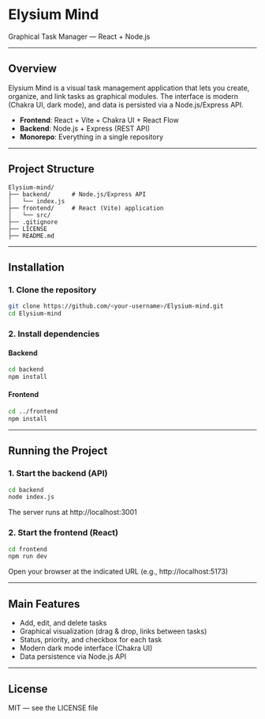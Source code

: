 # Elysium Mind

Graphical Task Manager — React + Node.js

---

## Overview

Elysium Mind is a visual task management application that lets you create, organize, and link tasks as graphical modules. The interface is modern (Chakra UI, dark mode), and data is persisted via a Node.js/Express API.

- **Frontend**: React + Vite + Chakra UI + React Flow
- **Backend**: Node.js + Express (REST API)
- **Monorepo**: Everything in a single repository

---

## Project Structure

```
Elysium-mind/
├── backend/      # Node.js/Express API
│   └── index.js
├── frontend/     # React (Vite) application
│   └── src/
├── .gitignore
├── LICENSE
├── README.md
```

---

## Installation

### 1. Clone the repository
```sh
git clone https://github.com/<your-username>/Elysium-mind.git
cd Elysium-mind
```

### 2. Install dependencies

#### Backend
```sh
cd backend
npm install
```

#### Frontend
```sh
cd ../frontend
npm install
```

---

## Running the Project

### 1. Start the backend (API)
```sh
cd backend
node index.js
```
The server runs at http://localhost:3001

### 2. Start the frontend (React)
```sh
cd frontend
npm run dev
```
Open your browser at the indicated URL (e.g., http://localhost:5173)

---

## Main Features
- Add, edit, and delete tasks
- Graphical visualization (drag & drop, links between tasks)
- Status, priority, and checkbox for each task
- Modern dark mode interface (Chakra UI)
- Data persistence via Node.js API

---

## License
MIT — see the LICENSE file
